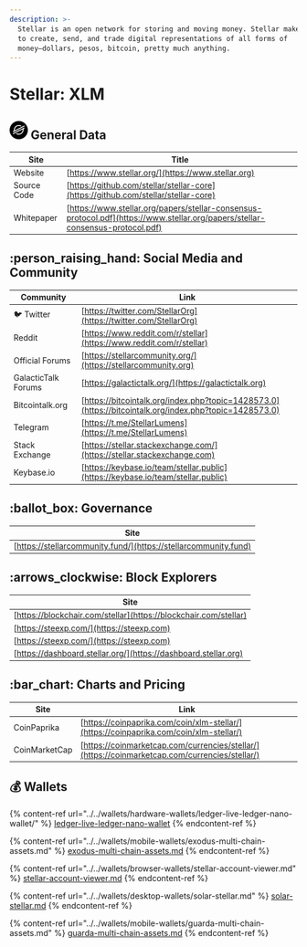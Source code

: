```yaml
---
description: >-
  Stellar is an open network for storing and moving money. Stellar makes it easy
  to create, send, and trade digital representations of all forms of
  money—dollars, pesos, bitcoin, pretty much anything.
---
```


# Stellar: XLM

## <img src="../../.gitbook/assets/xlm.png" alt="" data-size="original"> General Data

| Site        | Title                                                                                                                          |
| ----------- | ------------------------------------------------------------------------------------------------------------------------------ |
| Website     | [https://www.stellar.org/](https://www.stellar.org)                                                                            |
| Source Code | [https://github.com/stellar/stellar-core](https://github.com/stellar/stellar-core)                                             |
| Whitepaper  | [https://www.stellar.org/papers/stellar-consensus-protocol.pdf](https://www.stellar.org/papers/stellar-consensus-protocol.pdf) |

## :person\_raising\_hand: Social Media and Community

| Community           | Link                                                                                                   |
| ------------------- | ------------------------------------------------------------------------------------------------------ |
| :bird: Twitter      | [https://twitter.com/StellarOrg](https://twitter.com/StellarOrg)                                       |
| Reddit              | [https://www.reddit.com/r/stellar](https://www.reddit.com/r/stellar)                                   |
| Official Forums     | [https://stellarcommunity.org/](https://stellarcommunity.org)                                          |
| GalacticTalk Forums | [https://galactictalk.org/](https://galactictalk.org)                                                  |
| Bitcointalk.org     | [https://bitcointalk.org/index.php?topic=1428573.0](https://bitcointalk.org/index.php?topic=1428573.0) |
| Telegram            | [https://t.me/StellarLumens](https://t.me/StellarLumens)                                               |
| Stack Exchange      | [https://stellar.stackexchange.com/](https://stellar.stackexchange.com)                                |
| Keybase.io          | [https://keybase.io/team/stellar.public](https://keybase.io/team/stellar.public)                       |

## :ballot\_box: Governance

| Site                                                            |
| --------------------------------------------------------------- |
| [https://stellarcommunity.fund/](https://stellarcommunity.fund) |

## :arrows\_clockwise: Block Explorers

| Site                                                             |
| ---------------------------------------------------------------- |
| [https://blockchair.com/stellar](https://blockchair.com/stellar) |
| [https://steexp.com/](https://steexp.com)                        |
| [https://steexp.com/](https://steexp.com)                        |
| [https://dashboard.stellar.org/](https://dashboard.stellar.org)  |

## :bar\_chart: Charts and Pricing

| Site          | Link                                                                                           |
| ------------- | ---------------------------------------------------------------------------------------------- |
| CoinPaprika   | [https://coinpaprika.com/coin/xlm-stellar/](https://coinpaprika.com/coin/xlm-stellar/)         |
| CoinMarketCap | [https://coinmarketcap.com/currencies/stellar/](https://coinmarketcap.com/currencies/stellar/) |

## :moneybag: Wallets

{% content-ref url="../../wallets/hardware-wallets/ledger-live-ledger-nano-wallet/" %}
[ledger-live-ledger-nano-wallet](../../wallets/hardware-wallets/ledger-live-ledger-nano-wallet/)
{% endcontent-ref %}

{% content-ref url="../../wallets/mobile-wallets/exodus-multi-chain-assets.md" %}
[exodus-multi-chain-assets.md](../../wallets/mobile-wallets/exodus-multi-chain-assets.md)
{% endcontent-ref %}

{% content-ref url="../../wallets/browser-wallets/stellar-account-viewer.md" %}
[stellar-account-viewer.md](../../wallets/browser-wallets/stellar-account-viewer.md)
{% endcontent-ref %}

{% content-ref url="../../wallets/desktop-wallets/solar-stellar.md" %}
[solar-stellar.md](../../wallets/desktop-wallets/solar-stellar.md)
{% endcontent-ref %}

{% content-ref url="../../wallets/mobile-wallets/guarda-multi-chain-assets.md" %}
[guarda-multi-chain-assets.md](../../wallets/mobile-wallets/guarda-multi-chain-assets.md)
{% endcontent-ref %}
